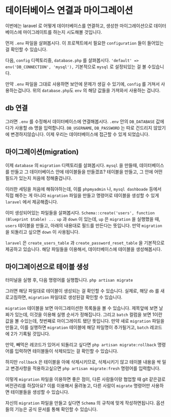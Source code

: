 # 데이터베이스 연결과 마이그레이션

이번에는 laravel 로 어떻게 데이터베이스를 연결하고, 생성한 마이그레이션으로 데이터베이스에 마이그레이트를 하는지 시도해볼 것입니다.

먼저 `.env` 파일을 살펴봅시다.
이 프로젝트에서 필요한 `configuration` 들이 들어있는 걸 확인할 수 있습니다.

다음, `config` 디렉토리중, `database.php` 를 살펴봅시다.
`'default' => env('DB_CONNECTION', 'mysql'),`
기본적으로 `mysql` 로 설정되있는 걸 볼 수있습니다.

만약 `.env` 파일을 그대로 사용하면 보안에 문제가 생길 수 있기에, `config` 를 거쳐서 사용하는겁니다.
위의 `database.php`도 `env` 의 해당 값들을 가져와서 사용하는 겁니다.


## db 연결
그러면 `.env` 를 수정해서 데이터베이스에 연결해봅시다.
`.env` 안의 `DB_DATABASE` 값에다가 사용할 `db` 명을 입력합니다.
`DB_USERNAME`, `DB_PASSWORD` 는 따로 건드리지 않았기에 변경하지않습니다.
이제 우리는 데이터베이스에 접근할 수 있게 되었습니다.


## 마이그레이션(migration)
이제 `database` 의 `migration` 디렉토리를 살펴봅시다.
`mysql` 을 만들때, 데이터베이스를 만들고 그 데이터베이스 안에 테이블들을 만들겠죠?
테이블을 만들고, 그 안에 어떤 필드가 있는지 처음에 정해줄겁니다.

이러한 세팅을 처음에 해줘야하는데, 이를 `phpmyadmin` 나, `mysql dashboade` 등에서 직접 해주는 게 아니라 
`migration` 파일을 만들고 명령어로 테이블을 생성할 수 있게 `laravel` 에서 제공해줍니다.

이미 생성되어있는 파일들을 살펴봅시다.
`Schema::create('users', function (Blueprint $table) ...`
`up` 과 `down` 이 있는데, `up` 은 `migration` 을 실행했을 때, `users` 테이블을 만들고, 아래의 내용대로 필드를 만든다는 뜻입니다. 
만약 `migration` 을 되돌리고 싶으면 `down` 이 사용됩니다.

`laravel` 은 `create_users_table` 과 `create_password_reset_table` 을 기본적으로 제공하고 있습니다.
해당 파일들을 이용해서, 데이터베이스에 테이블을 생성해봅시다.

## 마이그레이션으로 테이블 생성
터미널을 실행 후, 다음 명령어를 실행합니다.
`php artisan migrate`

그러면 해당 파일대로 테이블이 생성되는 걸 확인할 수 있습니다.
실제로, 해당 `db` 를 새로고침하면, `migration` 파일대로 생성된걸 확인할 수 있습니다.

`migration` 테이블을 보면 마이그레이션한 목록들을 볼 수 있습니다.
제목앞에 보면 날짜가 있는데, 이것을 이용해 실행 순서가 정해집니다.
그리고 `batch` 컬럼을 보면 1이란 값을 볼 수있는데, 첫번째로 마이그레이트 됐단 뜻입니다.
만약 새로 `migration` 파일을 만들고, 이를 실행하면 `migration` 테이블에 해당 파일명이 추가될거고,
`batch` 레코드에 2가 기록될 것입니다.

만약, 빼먹은 레코드가 있어서 되돌리고 싶다면
`php artisan migrate:rollback`
명령어를 입력하면 테이블들이 삭제되있는 걸 확인할 수 있습니다.

하지만 `rollback` 은 테이블을 아예 삭제시키므로, 삭제시키기 않고 테이블 내용을 싹 밀고 변경사항을 적용하고싶으면
`php artisan migrate:fresh`
명령어를 입력합니다.

이렇게 `migration` 파일을 이용하면 좋은 점이, 다른 사람들이랑 협업할 때 git 같은걸로 버전관리를 하잖아요?
이를 이용해서 올려놓고, 다른 사람이 `migrate` 명령어만 사용하면 테이블들을 생성할 수 있습니다.

자신의 `migration` 파일을 만들고 싶다면 `Schema` 의 규칙에 맞게 작성하면됩니다.
옵션들의 기능은 공식 문서를 통해 확인할 수 있습니다.
